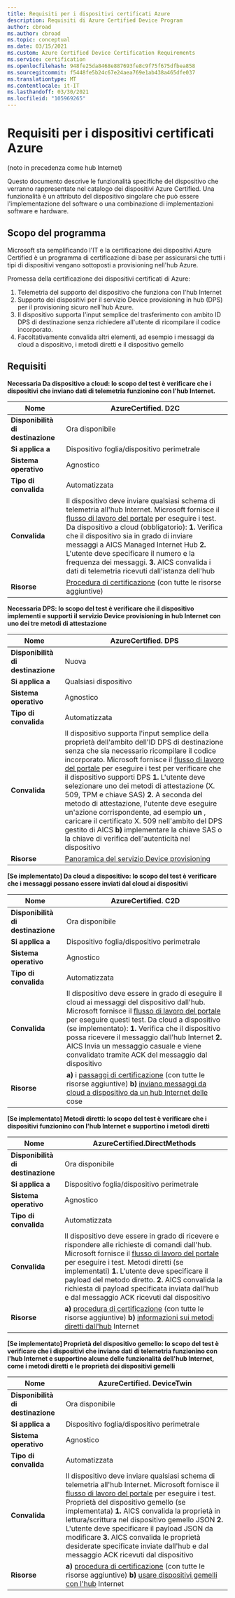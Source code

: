 ```yaml
---
title: Requisiti per i dispositivi certificati Azure
description: Requisiti di Azure Certified Device Program
author: cbroad
ms.author: cbroad
ms.topic: conceptual
ms.date: 03/15/2021
ms.custom: Azure Certified Device Certification Requirements
ms.service: certification
ms.openlocfilehash: 948fe25da8468e887693fe8c9f75f675dfbea858
ms.sourcegitcommit: f5448fe5b24c67e24aea769e1ab438a465dfe037
ms.translationtype: MT
ms.contentlocale: it-IT
ms.lasthandoff: 03/30/2021
ms.locfileid: "105969265"
---
```

# <a name="azure-certified-device-requirements"></a>Requisiti per i dispositivi certificati Azure 
(noto in precedenza come hub Internet)

Questo documento descrive le funzionalità specifiche del dispositivo che verranno rappresentate nel catalogo dei dispositivi Azure Certified. Una funzionalità è un attributo del dispositivo singolare che può essere l'implementazione del software o una combinazione di implementazioni software e hardware. 

## <a name="program-purpose"></a>Scopo del programma

Microsoft sta semplificando l'IT e la certificazione dei dispositivi Azure Certified è un programma di certificazione di base per assicurarsi che tutti i tipi di dispositivi vengano sottoposti a provisioning nell'hub Azure.

Promessa della certificazione dei dispositivi certificati di Azure:

1. Telemetria del supporto del dispositivo che funziona con l'hub Internet
2.  Supporto dei dispositivi per il servizio Device provisioning in hub (DPS) per il provisioning sicuro nell'hub Azure.
3.  Il dispositivo supporta l'input semplice del trasferimento con ambito ID DPS di destinazione senza richiedere all'utente di ricompilare il codice incorporato.
4.  Facoltativamente convalida altri elementi, ad esempio i messaggi da cloud a dispositivo, i metodi diretti e il dispositivo gemello 

## <a name="requirements"></a>Requisiti

**Necessaria Da dispositivo a cloud: lo scopo del test è verificare che i dispositivi che inviano dati di telemetria funzionino con l'hub Internet.**

| **Nome**                | AzureCertified. D2C                                               |
| ----------------------- | ------------------------------------------------------------ |
| **Disponibilità di destinazione** | Ora disponibile                                                |
| **Si applica a**          | Dispositivo foglia/dispositivo perimetrale                                      |
| **Sistema operativo**                  | Agnostico                                                     |
| **Tipo di convalida**     | Automatizzata                                                    |
| **Convalida**          | Il dispositivo deve inviare qualsiasi schema di telemetria all'hub Internet. Microsoft fornisce il [flusso di lavoro del portale](https://certify.azure.come) per eseguire i test. Da dispositivo a cloud (obbligatorio): **1.** Verifica che il dispositivo sia in grado di inviare messaggi a AICS Managed Internet Hub **2.** L'utente deve specificare il numero e la frequenza dei messaggi. **3.** AICS convalida i dati di telemetria ricevuti dall'istanza dell'hub |
| **Risorse**           | [Procedura di certificazione](./overview.md) (con tutte le risorse aggiuntive) |

**Necessaria DPS: lo scopo del test è verificare che il dispositivo implementi e supporti il servizio Device provisioning in hub Internet con uno dei tre metodi di attestazione**

| **Nome**                | AzureCertified. DPS                                               |
| ----------------------- | ------------------------------------------------------------ |
| **Disponibilità di destinazione** | Nuova                                                          |
| **Si applica a**          | Qualsiasi dispositivo                                                   |
| **Sistema operativo**                  | Agnostico                                                     |
| **Tipo di convalida**     | Automatizzata                                                    |
| **Convalida**          | Il dispositivo supporta l'input semplice della proprietà dell'ambito dell'ID DPS di destinazione senza che sia necessario ricompilare il codice incorporato. Microsoft fornisce il [flusso di lavoro del portale](https://certify.azure.com) per eseguire i test per verificare che il dispositivo supporti DPS **1.** L'utente deve selezionare uno dei metodi di attestazione (X. 509, TPM e chiave SAS) **2.** A seconda del metodo di attestazione, l'utente deve eseguire un'azione corrispondente, ad esempio **un** , caricare il certificato X. 509 nell'ambito del DPS gestito di AICS **b)** implementare la chiave SAS o la chiave di verifica dell'autenticità nel dispositivo |
| **Risorse**           | [Panoramica del servizio Device provisioning](../iot-dps/about-iot-dps.md) |

**[Se implementato] Da cloud a dispositivo: lo scopo del test è verificare che i messaggi possano essere inviati dal cloud ai dispositivi**                                                              

| **Nome**                | AzureCertified. C2D                                                  |
| ----------------------- | ------------------------------------------------------------ |
| **Disponibilità di destinazione** | Ora disponibile                                            |
| **Si applica a**          | Dispositivo foglia/dispositivo perimetrale                                                   |
| **Sistema operativo**                  | Agnostico                                                     |
| **Tipo di convalida**     | Automatizzata                                                    |
| **Convalida**          | Il dispositivo deve essere in grado di eseguire il cloud ai messaggi del dispositivo dall'hub. Microsoft fornisce il [flusso di lavoro del portale](https://certify.azure.com) per eseguire questi test. Da cloud a dispositivo (se implementato): **1.** Verifica che il dispositivo possa ricevere il messaggio dall'hub Internet **2.** AICS Invia un messaggio casuale e viene convalidato tramite ACK del messaggio dal dispositivo  |
| **Risorse**           | **a)** i [passaggi di certificazione](./overview.md) (con tutte le risorse aggiuntive) **b)** [inviano messaggi da cloud a dispositivo da un hub Internet delle](../iot-hub/iot-hub-devguide-messages-c2d.md) cose |

**[Se implementato] Metodi diretti: lo scopo del test è verificare che i dispositivi funzionino con l'hub Internet e supportino i metodi diretti**

| **Nome**                | AzureCertified.DirectMethods                                             |
| ----------------------- | ------------------------------------------------------------ |
| **Disponibilità di destinazione** | Ora disponibile                                            |
| **Si applica a**          | Dispositivo foglia/dispositivo perimetrale                                                   |
| **Sistema operativo**                  | Agnostico                                                     |
| **Tipo di convalida**     | Automatizzata                                                    |
| **Convalida**          | Il dispositivo deve essere in grado di ricevere e rispondere alle richieste di comandi dall'hub. Microsoft fornisce il [flusso di lavoro del portale](https://certify.azure.com) per eseguire i test. Metodi diretti (se implementati) **1.** L'utente deve specificare il payload del metodo diretto. **2.** AICS convalida la richiesta di payload specificata inviata dall'hub e dal messaggio ACK ricevuti dal dispositivo |
| **Risorse**           | **a)** [procedura di certificazione](./overview.md) (con tutte le risorse aggiuntive) **b)** [informazioni sui metodi diretti dall'hub](../iot-hub/iot-hub-devguide-direct-methods.md) Internet |

**[Se implementato] Proprietà del dispositivo gemello: lo scopo del test è verificare che i dispositivi che inviano dati di telemetria funzionino con l'hub Internet e supportino alcune delle funzionalità dell'hub Internet, come i metodi diretti e le proprietà dei dispositivi gemelli**

| **Nome**                                  | AzureCertified. DeviceTwin                                      |
| ----------------------------------------- | ------------------------------------------------------------ |
| **Disponibilità di destinazione**                   | Ora disponibile                                            |
| **Si applica a**                            | Dispositivo foglia/dispositivo perimetrale                                                   |
| **Sistema operativo**                                    | Agnostico                                                     |
| **Tipo di convalida**                       | Automatizzata                                                       |
| **Convalida**                            | Il dispositivo deve inviare qualsiasi schema di telemetria all'hub Internet. Microsoft fornisce il [flusso di lavoro del portale](https://certify.azure.com) per eseguire i test. Proprietà del dispositivo gemello (se implementata) **1.** AICS convalida la proprietà in lettura/scrittura nel dispositivo gemello JSON **2.** L'utente deve specificare il payload JSON da modificare **3.** AICS convalida le proprietà desiderate specificate inviate dall'hub e dal messaggio ACK ricevuti dal dispositivo |
| **Risorse**                             | **a)** [procedura di certificazione](./overview.md) (con tutte le risorse aggiuntive) **b)** [usare dispositivi gemelli con l'hub](../iot-hub/iot-hub-devguide-device-twins.md) Internet |